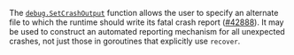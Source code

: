 
The [`debug.SetCrashOutput`](/pkg/runtime#SetCrashOutput) function allows
the user to specify an alternate file to which the runtime should
write its fatal crash report
([#42888](https://github.com/golang/go/issues/42888)).
It may be used to construct an automated reporting mechanism for all
unexpected crashes, not just those in goroutines that explicitly use
`recover`.

